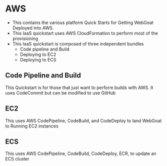 # AWS

- This contains the various platform Quick Starts for Getting WebGoat Deployed into AWS.
- This IaaS quickstart uses AWS CloudFormation to perform most of the provisioning
- This IaaS quickstart is composed of three independent bundles
   - Code pipeline and Build
   - Deploying to EC2
   - Deploying to ECS



## Code Pipeline and Build

This Quickstart is for those that just want to perform builds with AWS. It uses CodeCommit but can be modified to use GitHub



## EC2

This uses AWS CodePipeline, CodeBuild, and CodeDeploy to land WebGoat to Running EC2 instances

## ECS

This uses AWS CodePipeline, CodeBuild, CodeDeploy, ECR, to update an ECS cluster